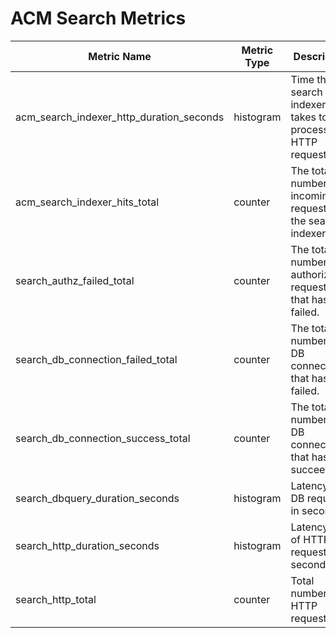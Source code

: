 # ACM Search Metrics

| Metric Name                                                                   | Metric Type | Description                                                  | Status |
|-------------------------------------------------------------------------------|-------------|--------------------------------------------------------------|--------|
| acm_search_indexer_http_duration_seconds                                      | histogram   | Time the search indexer takes to process HTTP requests.      | STABLE |
| acm_search_indexer_hits_total                                                 | counter     | The total number of incoming requests to the search indexer. | STABLE |
| search_authz_failed_total                                                     | counter     | The total number of authorization requests that has failed.  | STABLE |
| search_db_connection_failed_total                                             | counter     | The total number of DB connection that has failed.           | STABLE |
| search_db_connection_success_total                                            | counter     | The total number of DB connection that has succeeded.        | STABLE |
| search_dbquery_duration_seconds                                               | histogram   | Latency of DB requests in seconds.                           | STABLE |
| search_http_duration_seconds                                                  | histogram   | Latency of of HTTP requests in seconds.                      | STABLE |
| search_http_total                                                             | counter     | Total number HTTP requests.                                  | STABLE |

